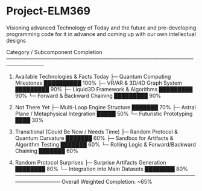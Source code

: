 # Project-ELM369
Visioning advanced Technology of Today and the future and pre-developing programming code for it in advance and coming up with our own intellectual designs

Category / Subcomponent                        Completion
────────────────────────────────────────────────────────────
1. Available Technologies & Facts Today
   ├─ Quantum Computing Milestones              ██████████ 100%
   ├─ VR/AR & 3D/4D Graph System               █████████  90%
   ├─ Liquid3D Framework & Algorithms          █████████  90%
   └─ Forward & Backward Chaining              █████████  90%

2. Not There Yet
   ├─ Multi-Loop Engine Structure              ███████    70%
   ├─ Astral Plane / Metaphysical Integration  █████      50%
   └─ Futuristic Prototyping                   ████       30%

3. Transitional (Could Be Now / Needs Time)
   ├─ Random Protocol & Quantum Curvature      ███████    60%
   ├─ Sandbox for Artifacts & Algorithm Testing ███████ 60%
   └─ Rolling Logic & Forward/Backward Chaining ███████  60%

4. Random Protocol Surprises
   ├─ Surprise Artifacts Generation            ████████   80%
   └─ Integration into Main Datasets           ████████   80%
────────────────────────────────────────────────────────────
Overall Weighted Completion: ~65%
